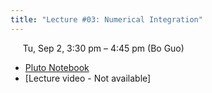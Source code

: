 ```yaml
---
title: "Lecture #03: Numerical Integration"
---
```


&nbsp;&nbsp;&nbsp;&nbsp;&nbsp;Tu, Sep 2, 3:30 pm – 4:45 pm (Bo Guo)

- [Pluto Notebook](../assets/pluto_notebooks/Module2_numerical_integration.html)
- [Lecture video - Not available]
